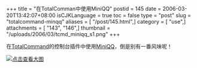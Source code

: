 +++
title = "在TotalComman中使用MiniQQ"
postid = 145
date = 2006-03-20T13:42:07+08:00
isCJKLanguage = true
toc = false
type = "post"
slug = "totalcommand-minqq"
aliases = [ "/post/145.html",]
category = [ "use",]
attachments = [ "143", "146",]
thumbnail = "/uploads/2006/03/tcmd_miniqq_s1.png"
+++


在[TotalCommand](http://www.ghisler.com/)的控制台插件中使用[MiniQQ](https://blog.zengrong.net/post/138.html)，倒是别有一番风味呢！

[![点击查看大图](/uploads/2006/03/tcmd_miniqq_s1.png)](/uploads/2006/03/tcmd_miniqq.png)
